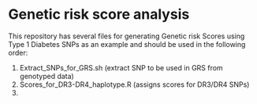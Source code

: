 # Genetic risk score analysis

This repository has several files for generating Genetic risk Scores using Type 1 Diabetes SNPs as an example and should be used in the following order:

1. Extract_SNPs_for_GRS.sh (extract SNP to be used in GRS from genotyped data)
2. Scores_for_DR3-DR4_haplotype.R (assigns scores for DR3/DR4 SNPs)
3. 
